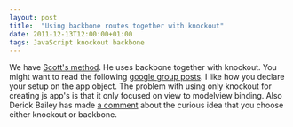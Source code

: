 ```yaml
---
layout: post
title:  "Using backbone routes together with knockout"
date: 2011-12-13T12:00:00+01:00
tags: JavaScript knockout backbone
---
```


We have [Scott's method](https://github.com/SteveSanderson/knockout/wiki/Scott%27s-method). He uses backbone together with knockout. You might want to read the following [google group posts](http://groups.google.com/group/knockoutjs/browse_thread/thread/9a7ad2b44885cf5a?pli=1). I like how you declare your setup on the app object. The problem with using only knockout for creating js app's is that it only focused on view to modelview binding. Also Derick Bailey has made [a comment](http://lostechies.com/derickbailey/2011/11/22/backbone-vs-knockout/) about the curious idea that you choose either knockout or backbone.
